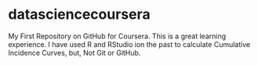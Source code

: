 # datasciencecoursera
My First Repository on GitHub for Coursera.
This is a great learning experience.
I have used R and RStudio ion the past to calculate Cumulative Incidence Curves, but, Not Git or GitHub.
